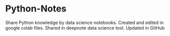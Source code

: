 # Python-Notes
Share Python knowledge by data science notebooks.
Created and edited in google colab files.
Shared in deepnote data science tool.
Updated in GitHub
